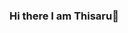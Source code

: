 ### Hi there I am Thisaru👋

<!--
**thisarumahoshada/thisarumahoshada** is a ✨ _special_ ✨ repository because its `README.md` (this file) appears on your GitHub profile.

Here are some ideas to get you started:

- 🔭 I'm a Software Engineer undergraduate at University of Plymouth (UK)
- 🌱 I’m currently learning full stack development
- 💬 Ask me about anythink
- 📫 How to reach me: thisarumahoshada12@gmail.com
- 🎹 Playing piano is my expression 
-->

